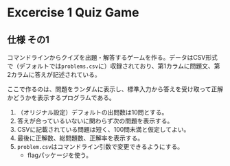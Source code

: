 # Excercise 1 Quiz Game

## 仕様 その1

コマンドラインからクイズを出題・解答するゲームを作る。データはCSV形式で（デフォルトでは`problems.csv`に）収録されており、第1カラムに問題文、第2カラムに答えが記述されている。

ここで作るのは、問題をランダムに表示し、標準入力から答えを受け取って正解かどうかを表示するプログラムである。

1. （オリジナル設定）デフォルトの出問数は10問とする。
2. 答えが合っているいないに関わらず次の問題を表示する。
3. CSVに記載されている問題は短く、100問未満と仮定してよい。
4. 最後に正解数、総問題数、正解率を表示する。
5. `problem.csv`はコマンドライン引数で変更できるようにする。
    * flagパッケージを使う。

